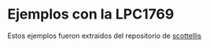# Ejemplos con la LPC1769

Estos ejemplos fueron extraidos del repositorio de [scottellis](https://github.com/scottellis/lpc17xx.cmsis.driver.library/)